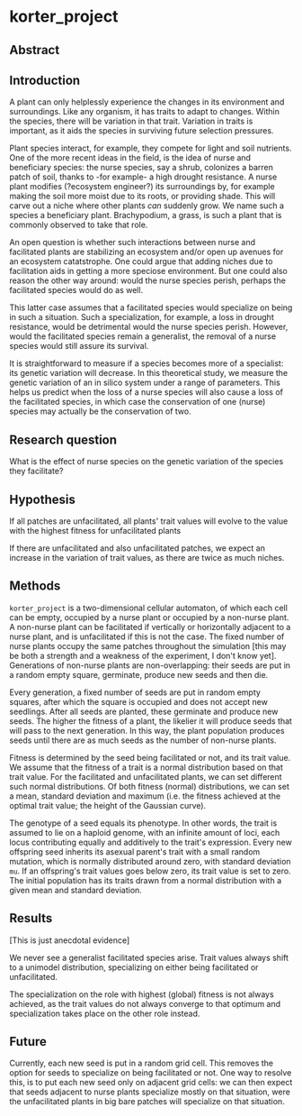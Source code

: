 # korter_project

## Abstract


## Introduction

A plant can only helplessly experience the changes
in its environment and surroundings. 
Like any organism, it has traits to adapt to changes.
Within the species, there will be variation in that trait. 
Variation in traits is important, as it aids the species in surviving future 
selection pressures. 

Plant species interact, for example, they compete for light and soil
nutrients. One of the more recent ideas in the field, is the idea of
nurse and beneficiary species: the nurse species, say a shrub, colonizes
a barren patch of soil, thanks to -for example- a high drought resistance.
A nurse plant modifies (?ecosystem engineer?) its surroundings by,
for example making the soil more moist due to its roots, or providing shade. 
This will carve out a niche where other plants *can* suddenly grow. We
name such a species a beneficiary plant. Brachypodium, a grass, is such a plant
that is commonly observed to take that role.

An open question is whether such interactions between nurse and facilitated 
plants are stabilizing an ecosystem and/or open up avenues for an
ecosystem catatstrophe. One could argue that adding niches due to facilitation
aids in getting a more speciose environment. But one could also reason
the other way around: would the nurse species perish, perhaps the
facilitated species would do as well.

This latter case assumes that a facilitated species would specialize
on being in such a situation. Such a specialization, for example,
a loss in drought resistance, would be detrimental would the nurse
species perish. However, would the facilitated species remain a
generalist, the removal of a nurse species would still assure its
survival. 

It is straightforward to measure if a species becomes more
of a specialist: its genetic variation will decrease.
In this theoretical study, we measure the genetic variation
of an in silico system under a range of parameters.
This helps us predict when the loss of a nurse species
will also cause a loss of the facilitated species,
in which case the conservation of one (nurse) species may
actually be the conservation of two.

## Research question

What is the effect of nurse species on the genetic variation 
of the species they facilitate?

## Hypothesis

If all patches are unfacilitated, all plants'
trait values will evolve to the value with the highest fitness
for unfacilitated plants

If there are unfacilitated and also unfacilitated patches,
we expect an increase in the variation of trait values,
as there are twice as much niches.

## Methods

`korter_project` is a two-dimensional cellular automaton, of which each
cell can be empty, occupied by a nurse plant or occupied by a non-nurse plant.
A non-nurse plant can be facilitated if vertically or horizontally
adjacent to a nurse plant, and is unfacilitated if this is not the case.
The fixed number of nurse plants occupy the same patches throughout the 
simulation [this may be both a strength and a weakness of the experiment,
I don't know yet]. Generations of non-nurse plants are non-overlapping: 
their seeds are put in a random empty square, germinate, 
produce new seeds and then die.

Every generation, a fixed number of seeds are put in random empty squares,
after which the square is occupied and does not accept new seedlings.
After all seeds are planted, these germinate and produce new seeds.
The higher the fitness of a plant, the likelier it will produce
seeds that will pass to the next generation. In this way, the plant
population produces seeds until there are as much seeds as the
number of non-nurse plants.

Fitness is determined by the seed being facilitated or not,
and its trait value. We assume that the fitness of a trait
is a normal distribution based on that trait value. For the
facilitated and unfacilitated plants, we can set different
such normal distributions. Of both fitness (normal) distributions,
we can set a mean, standard deviation and maximum (i.e. the 
fitness achieved at the optimal trait value; the height of
the Gaussian curve).

The genotype of a seed equals its phenotype. In other words,
the trait is assumed to lie on a haploid genome,
with an infinite amount of loci,
each locus contributing equally and additively to the trait's expression.
Every new offspring seed inherits its asexual parent's trait
with a small random mutation, which is normally distributed around zero,
with standard deviation `mu`. If an offspring's trait values goes below zero,
its trait value is set to zero.
The initial population has its traits drawn from a normal distribution
with a given mean and standard deviation.

## Results

[This is just anecdotal evidence]

We never see a generalist facilitated species arise. Trait values
always shift to a unimodel distribution, specializing on either
being facilitated or unfacilitated.

The specialization on the role with highest (global) fitness is not
always achieved, as the trait values do not always converge to that
optimum and specialization takes place on the other role instead.


## Future

Currently, each new seed is put in a random grid cell. This removes
the option for seeds to specialize on being facilitated or not.
One way to resolve this, is to put each new seed only on adjacent grid cells:
we can then expect that seeds adjacent to nurse plants specialize mostly
on that situation, were the unfacilitated plants in big bare patches will
specialize on that situation.  